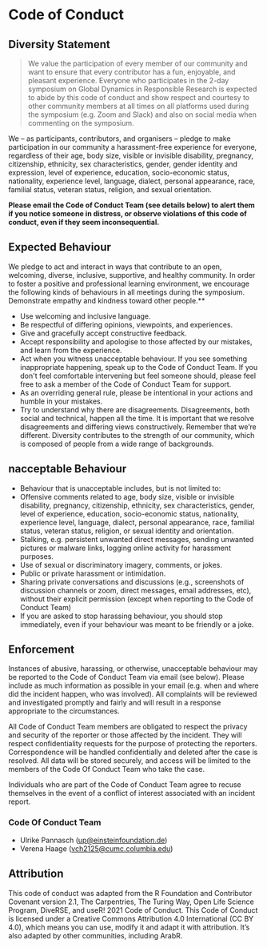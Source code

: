 # Code of Conduct
## Diversity Statement
> We value the participation of every member of our community and want to ensure that every contributor has a fun, enjoyable, and pleasant experience. Everyone who participates in the 2-day symposium on Global Dynamics in Responsible Research is expected to abide by this code of conduct and show respect and courtesy to other community members at all times on all platforms used during the symposium (e.g. Zoom and Slack) and also on social media when commenting on the symposium.

We – as participants, contributors, and organisers – pledge to make participation in our community a harassment-free experience for everyone, regardless of their age, body size, visible or invisible disability, pregnancy, citizenship, ethnicity, sex characteristics, gender, gender identity and expression, level of experience, education, socio-economic status, nationality, experience level, language, dialect, personal appearance, race, familial status, veteran status, religion, and sexual orientation.

**Please email the Code of Conduct Team (see details below) to alert them if you notice someone in distress, or observe violations of this code of conduct, even if they seem inconsequential.**
## Expected Behaviour

We pledge to act and interact in ways that contribute to an open, welcoming, diverse, inclusive, supportive, and healthy community. In order to foster a positive and professional learning environment, we encourage the following kinds of behaviours in all meetings during the symposium. Demonstrate empathy and kindness toward other people.**
- Use welcoming and inclusive language.
- Be respectful of differing opinions, viewpoints, and experiences.
- Give and gracefully accept constructive feedback.
- Accept responsibility and apologise to those affected by our mistakes, and learn from the experience.
- Act when you witness unacceptable behaviour. If you see something inappropriate happening, speak up to the Code of Conduct Team. If you don't feel comfortable intervening but feel someone should, please feel free to ask a member of the Code of Conduct Team for support.
- As an overriding general rule, please be intentional in your actions and humble in your mistakes.
- Try to understand why there are disagreements. Disagreements, both social and technical, happen all the time. It is important that we resolve disagreements and differing views constructively. Remember that we’re different. Diversity contributes to the strength of our community, which is composed of people from a wide range of backgrounds.
## nacceptable Behaviour
- Behaviour that is unacceptable includes, but is not limited to:
- Offensive comments related to age, body size, visible or invisible disability, pregnancy, citizenship, ethnicity, sex characteristics, gender, level of experience, education, socio-economic status, nationality, experience level, language, dialect, personal appearance, race, familial status, veteran status, religion, or sexual identity and orientation.
- Stalking, e.g. persistent unwanted direct messages, sending unwanted pictures or malware links, logging online activity for harassment purposes.
- Use of sexual or discriminatory imagery, comments, or jokes.
- Public or private harassment or intimidation.
- Sharing private conversations and discussions (e.g., screenshots of discussion channels or zoom, direct messages, email addresses, etc), without their explicit permission (except when reporting to the Code of Conduct Team)
- If you are asked to stop harassing behaviour, you should stop immediately, even if your behaviour was meant to be friendly or a joke.
## Enforcement
Instances of abusive, harassing, or otherwise, unacceptable behaviour may be reported to the Code of Conduct Team via email (see below). Please include as much information as possible in your email (e.g. when and where did the incident happen, who was involved). All complaints will be reviewed and investigated promptly and fairly and will result in a response appropriate to the circumstances.

All Code of Conduct Team members are obligated to respect the privacy and security of the reporter or those affected by the incident. They will respect confidentiality requests for the purpose of protecting the reporters. Correspondence will be handled confidentially and deleted after the case is resolved. All data will be stored securely, and access will be limited to the members of the Code Of Conduct Team who take the case. 

Individuals who are part of the Code of Conduct Team agree to recuse themselves in the event of a conflict of interest associated with an incident report. 

### Code Of Conduct Team
- Ulrike Pannasch (up@einsteinfoundation.de) 
- Verena Haage (vch2125@cumc.columbia.edu) 

## Attribution
This code of conduct was adapted from the R Foundation and  Contributor Covenant version 2.1, The Carpentries, The Turing Way, Open Life Science Program, DiveRSE, and useR! 2021 Code of Conduct.
This Code of Conduct is licensed under a Creative Commons Attribution 4.0 International (CC BY 4.0), which means you can use, modify it and adapt it with attribution. It’s also adapted by other communities, including ArabR.
